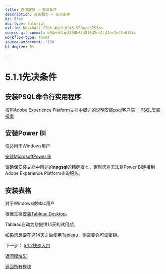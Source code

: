 ```yaml
---
title: 查询服务 — 先决条件
description: 查询服务 — 先决条件
kt: 5342
doc-type: tutorial
exl-id: b8a404d1-7796-46e3-b245-553acdc753ae
source-git-commit: b53ee64ae8438b8f48f842ed1f44ee7ef3e813fc
workflow-type: tm+mt
source-wordcount: '130'
ht-degree: 0%

---
```


# 5.1.1先决条件

## 安装PSQL命令行实用程序

按照Adobe Experience Platform文档中概述的说明安装psql客户端：
[PSQL安装指南](https://experienceleague.adobe.com/docs/experience-platform/query/clients/psql.html)

## 安装Power BI

仅适用于Windows用户

[安装MicrosoftPower BI](https://experienceleague.adobe.com/docs/experience-platform/query/clients/power-bi.html)

请确保安装文档中所述的&#x200B;**npgsql**&#x200B;的精确版本，否则您将无法将Power BI连接到Adobe Experience Platform查询服务。

## 安装表格

对于Windows或Mac用户

根据文档[安装Tableau Desktop](https://experienceleague.adobe.com/docs/experience-platform/query/clients/tableau.html)。

Tableau自动为您提供14天的试用期。

如果您想要在这14天之后使用Tableau，则需要许可证密钥。

下一步： [5.1.2快速入门](./ex2.md)

[返回模块5.1](./query-service.md)

[返回所有模块](../../../overview.md)
